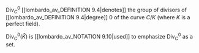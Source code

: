 $\operatorname{Div}_C^0$ [[lombardo_av_DEFINITION 9.4|denotes]] the group of divisors of [[lombardo_av_DEFINITION 9.4|degree]] $0$ of the curve $C/K$ (where $K$ is a perfect field).

$\operatorname{Div}_C^0(\bar{K})$ is [[lombardo_av_NOTATION 9.10|used]] to emphasize $\operatorname{Div}_C^0$ as a set.